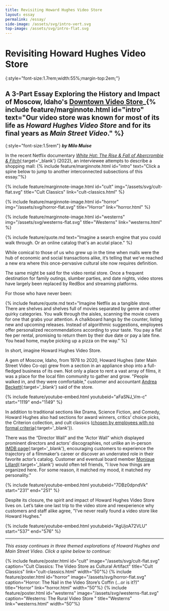```yaml
---
title: Revisiting Howard Hughes Video Store
layout: essay
permalink: /essay/
side-image: /assets/svg/intro-vert.svg
top-image: /assets/svg/intro-flat.svg
---
```


# Revisiting Howard Hughes Video Store


{:style="font-size:1.7rem;width:55%;margin-top:2em;"}
## A 3-Part Essay Exploring the History and Impact of Moscow, Idaho's <span style="text-decoration:underline">Downtown Video Store</span>_{% include feature/marginnote.html id="intro" text="Our video store was known for most of its life as *Howard Hughes Video Store* and for its final years as *Main Street Video*." %}

{:style="font-size:1.5rem"}
***by Milo Muise***








In the recent Netflix documentary [*White Hot: The Rise & Fall of Abercrombie & Fitch*](https://www.netflix.com/title/81323741){:target='_blank'} (2022), an interviewee attempts to describe a shopping mall: {% include feature/marginnote.html id="intro" text="Click a spine below to jump to another interconnected subsections of this essay."%}

{% include feature/marginnote-image.html id="cult" img="/assets/svg/cult-flat.svg"  title="Cult Classics" link="cult-classics.html" %}

{% include feature/marginnote-image.html id="horror" img="/assets/svg/horror-flat.svg"  title="Horror" link="horror.html" %}

{% include feature/marginnote-image.html id="westerns" img="/assets/svg/westerns-flat.svg"  title="Westerns" link="westerns.html" %}

{% include feature/quote.md text="Imagine a search engine that you could walk through. Or an online catalog that's an acutal place." %}

While comical to those of us who grew up in the time when malls were the hub of economic and social transactions alike, it’s telling that we’ve reached a new era where this once-pervasive cultural site now requires definition.

The same might be said for the video rental store. Once a frequent destination for family outings, slumber parties, and date nights, video stores have largely been replaced by RedBox and streaming platforms. 

For those who have never been: 

{% include feature/quote.md text="Imagine Netflix as a tangible store. There are shelves and shelves full of movies separated by genre and other quirky categories. You walk through the aisles, scanning the movie covers for one that grabs your attention. A chalkboard hangs by the counter, listing new and upcoming releases. Instead of algorithmic suggestions, employees offer personalized recommendations according to your taste. You pay a flat fee per rental, promising to return them by their due date or pay a late fine. You head home, maybe picking up a pizza on the way." %}

In short, imagine Howard Hughes Video Store. 

A gem of Moscow, Idaho, from 1978 to 2020, Howard Hughes (later Main Street Video Co-op) grew from a section in an appliance shop into a full-fledged business of its own. Not only a place to rent a vast array of films, it was a place for the local film community to gather and grow. "People walked in, and they were comfortable," customer and accountant [Andrea Beckett](/items/mainstreet002.html){:target='_blank'} said of the store. 

{% include feature/youtube-embed.html youtubeid="aFaSNJ_Vm-c" start="1119" end="1149" %}

In addition to traditional sections like Drama, Science Fiction, and Comedy, Howard Hughes also had sections for award winners, critics’ choice picks, the Criterion collection, and cult classics ([chosen by employees with no formal criteria](https://youtu.be/oozFntFDMIY?t=542){:target='_blank'}). 

There was the “Director Wall” and the “Actor Wall” which displayed prominent directors and actors’ discographies, not unlike an in-person [IMDB page](https://www.imdb.com/name/nm0000173/?ref_=nv_sr_srsg_0){:target='_blank'}, encouraging customers to experience the trajectory of a filmmaker’s career or discover an underrated role in their favorite actor’s catalog. Customer and eventual board member [Monique Lillard](/items/mainstreet027.html){:target='_blank'} would often tell friends, "I love how things are organized here. For some reason, it matched my mood, it matched my personality."

{% include feature/youtube-embed.html youtubeid="7DBz0dpndVk" start="231" end="251" %}


Despite its closure, the spirit and impact of Howard Hughes Video Store lives on. Let’s take one last trip to the video store and reexperience why customers and staff alike agree, "I’ve never really found a video store like Howard Hughes."

{% include feature/youtube-embed.html youtubeid="AgUjoA72VLU" start="537" end="576" %}

<hr>

_This essay continues in three themed explorations of Howard Hughes and Main Street Video. Click a spine below to continue:_

{% include feature/poster.html id="cult" image="/assets/svg/cult-flat.svg" caption="Cult Classics: The Video Store as Cultural Artifact" title="Cult Classics" link="cult-classics.html" width="50"%}
{% include feature/poster.html id="horror" image="/assets/svg/horror-flat.svg" caption="Horror: The Nail in the Video Store’s Coffin (…or is it?)"  title="Horror" link="horror.html" width="50"%}
{% include feature/poster.html id="westerns" image="/assets/svg/westerns-flat.svg" caption="Westerns: The Rural Video Store
" title="Westerns" link="westerns.html" width="50"%}




